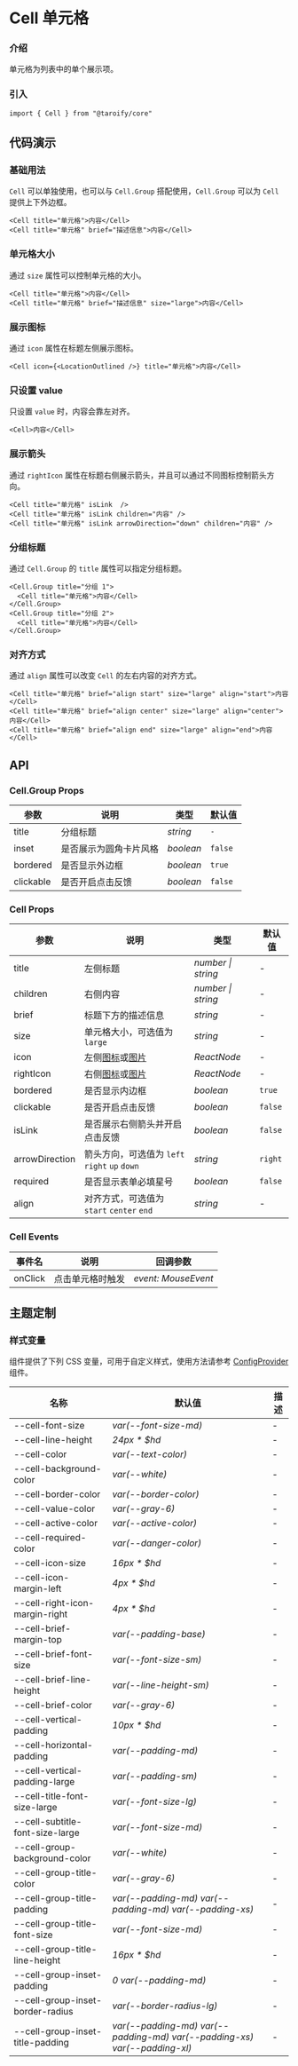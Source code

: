 # Cell 单元格

### 介绍

单元格为列表中的单个展示项。

### 引入

```tsx
import { Cell } from "@taroify/core"
```

## 代码演示

### 基础用法

`Cell` 可以单独使用，也可以与 `Cell.Group` 搭配使用，`Cell.Group` 可以为 `Cell` 提供上下外边框。

```tsx
<Cell title="单元格">内容</Cell>
<Cell title="单元格" brief="描述信息">内容</Cell>
```

### 单元格大小

通过 `size` 属性可以控制单元格的大小。

```tsx
<Cell title="单元格">内容</Cell>
<Cell title="单元格" brief="描述信息" size="large">内容</Cell>
```

### 展示图标

通过 `icon` 属性在标题左侧展示图标。

```tsx
<Cell icon={<LocationOutlined />} title="单元格">内容</Cell>
```

### 只设置 value

只设置 `value` 时，内容会靠左对齐。

```tsx
<Cell>内容</Cell>
```

### 展示箭头

通过 `rightIcon` 属性在标题右侧展示箭头，并且可以通过不同图标控制箭头方向。

```tsx
<Cell title="单元格" isLink  />
<Cell title="单元格" isLink children="内容" />
<Cell title="单元格" isLink arrowDirection="down" children="内容" />
```

### 分组标题

通过 `Cell.Group` 的 `title` 属性可以指定分组标题。

```tsx
<Cell.Group title="分组 1">
  <Cell title="单元格">内容</Cell>
</Cell.Group>
<Cell.Group title="分组 2">
  <Cell title="单元格">内容</Cell>
</Cell.Group>
```

### 对齐方式

通过 `align` 属性可以改变 `Cell` 的左右内容的对齐方式。

```tsx
<Cell title="单元格" brief="align start" size="large" align="start">内容</Cell>
<Cell title="单元格" brief="align center" size="large" align="center">内容</Cell>
<Cell title="单元格" brief="align end" size="large" align="end">内容</Cell>
```

## API

### Cell.Group Props

| 参数       | 说明          | 类型        | 默认值     |
|----------|-------------|-----------|---------|
| title    | 分组标题        | _string_  | `-`     |
| inset    | 是否展示为圆角卡片风格 | _boolean_ | `false` |
| bordered | 是否显示外边框     | _boolean_ | `true`  |
| clickable | 是否开启点击反馈  | _boolean_   | `false` |

### Cell Props

| 参数        | 说明                                               | 类型          | 默认值     |
|-----------|--------------------------------------------------|-------------|---------|
| title     | 左侧标题                                             | _number \| string_ | - |
| children  | 右侧内容                                             | _number \| string_ | - |
| brief     | 标题下方的描述信息                                        | _string_    | -       |
| size      | 单元格大小，可选值为 `large`                               | _string_    | -       |
| icon      | 左侧[图标](/components/icon)或[图片](/components/image) | _ReactNode_ | -       |
| rightIcon | 右侧[图标](/components/icon)或[图片](/components/image) | _ReactNode_ | -       |
| bordered  | 是否显示内边框                                          | _boolean_   | `true`  |
| clickable | 是否开启点击反馈                                         | _boolean_   | `false` |
| isLink  | 是否展示右侧箭头并开启点击反馈                              | _boolean_   | `false` |
| arrowDirection  | 箭头方向，可选值为 `left` `right` `up` `down`      | _string_   | `right` |
| required  | 是否显示表单必填星号                                       | _boolean_   | `false` |
| align     | 对齐方式，可选值为 `start` `center` `end`                 | _string_    | -       |

### Cell Events

| 事件名     | 说明       | 回调参数                |
|---------|----------|---------------------|
| onClick | 点击单元格时触发 | _event: MouseEvent_ |

## 主题定制

### 样式变量

组件提供了下列 CSS 变量，可用于自定义样式，使用方法请参考 [ConfigProvider](/components/config-provider/) 组件。

| 名称                               | 默认值                                                                       | 描述  |
|----------------------------------|---------------------------------------------------------------------------|-----|
| --cell-font-size                 | _var(--font-size-md)_                                                     | -   |
| --cell-line-height               | _24px * $hd_                                                              | -   |
| --cell-color                     | _var(--text-color)_                                                       | -   |
| --cell-background-color          | _var(--white)_                                                            | -   |
| --cell-border-color              | _var(--border-color)_                                                     | -   |
| --cell-value-color               | _var(--gray-6)_                                                           | -   |
| --cell-active-color              | _var(--active-color)_                                                     | -   |
| --cell-required-color            | _var(--danger-color)_                                                     | -   |
| --cell-icon-size                 | _16px * $hd_                                                              | -   |
| --cell-icon-margin-left          | _4px * $hd_                                                               | -   |
| --cell-right-icon-margin-right   | _4px * $hd_                                                               | -   |
| --cell-brief-margin-top          | _var(--padding-base)_                                                     | -   |
| --cell-brief-font-size           | _var(--font-size-sm)_                                                     | -   |
| --cell-brief-line-height         | _var(--line-height-sm)_                                                   | -   |
| --cell-brief-color               | _var(--gray-6)_                                                           | -   |
| --cell-vertical-padding          | _10px * $hd_                                                              | -   |
| --cell-horizontal-padding        | _var(--padding-md)_                                                       | -   |
| --cell-vertical-padding-large    | _var(--padding-sm)_                                                       | -   |
| --cell-title-font-size-large     | _var(--font-size-lg)_                                                     | -   |
| --cell-subtitle-font-size-large  | _var(--font-size-md)_                                                     | -   |
| --cell-group-background-color    | _var(--white)_                                                            | -   |
| --cell-group-title-color         | _var(--gray-6)_                                                           | -   |
| --cell-group-title-padding       | _var(--padding-md) var(--padding-md) var(--padding-xs)_                   | -   |
| --cell-group-title-font-size     | _var(--font-size-md)_                                                     | -   |
| --cell-group-title-line-height   | _16px * $hd_                                                              | -   |
| --cell-group-inset-padding       | _0 var(--padding-md)_                                                     | -   |
| --cell-group-inset-border-radius | _var(--border-radius-lg)_                                                 | -   |
| --cell-group-inset-title-padding | _var(--padding-md) var(--padding-md) var(--padding-xs) var(--padding-xl)_ | -   |
